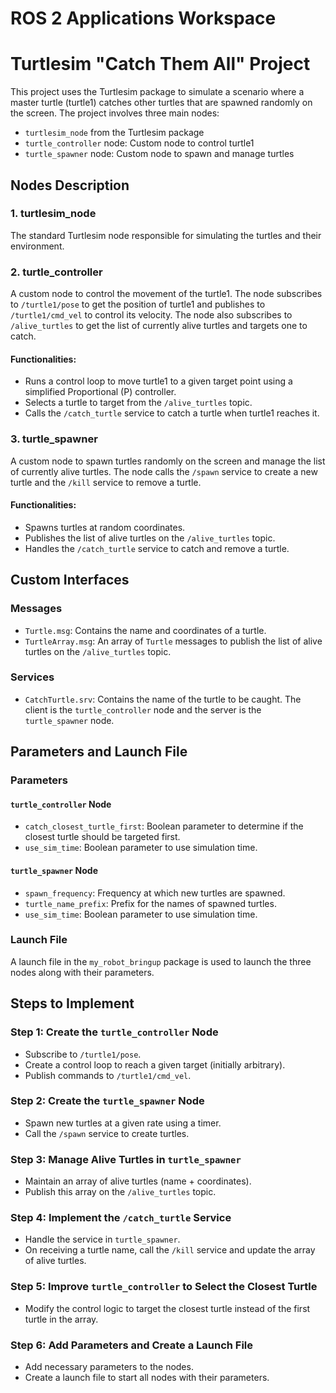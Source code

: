 # ROS 2 Applications Workspace
# Turtlesim "Catch Them All" Project

This project uses the Turtlesim package to simulate a scenario where a master turtle (turtle1) catches other turtles that are spawned randomly on the screen. The project involves three main nodes:

- `turtlesim_node` from the Turtlesim package
- `turtle_controller` node: Custom node to control turtle1
- `turtle_spawner` node: Custom node to spawn and manage turtles

## Nodes Description

### 1. turtlesim_node
The standard Turtlesim node responsible for simulating the turtles and their environment.

### 2. turtle_controller
A custom node to control the movement of the turtle1. The node subscribes to `/turtle1/pose` to get the position of turtle1 and publishes to `/turtle1/cmd_vel` to control its velocity. The node also subscribes to `/alive_turtles` to get the list of currently alive turtles and targets one to catch.

#### Functionalities:
- Runs a control loop to move turtle1 to a given target point using a simplified Proportional (P) controller.
- Selects a turtle to target from the `/alive_turtles` topic.
- Calls the `/catch_turtle` service to catch a turtle when turtle1 reaches it.

### 3. turtle_spawner
A custom node to spawn turtles randomly on the screen and manage the list of currently alive turtles. The node calls the `/spawn` service to create a new turtle and the `/kill` service to remove a turtle.

#### Functionalities:
- Spawns turtles at random coordinates.
- Publishes the list of alive turtles on the `/alive_turtles` topic.
- Handles the `/catch_turtle` service to catch and remove a turtle.

## Custom Interfaces

### Messages
- `Turtle.msg`: Contains the name and coordinates of a turtle.
- `TurtleArray.msg`: An array of `Turtle` messages to publish the list of alive turtles on the `/alive_turtles` topic.

### Services
- `CatchTurtle.srv`: Contains the name of the turtle to be caught. The client is the `turtle_controller` node and the server is the `turtle_spawner` node.

## Parameters and Launch File

### Parameters

#### `turtle_controller` Node
- `catch_closest_turtle_first`: Boolean parameter to determine if the closest turtle should be targeted first.
- `use_sim_time`: Boolean parameter to use simulation time.

#### `turtle_spawner` Node
- `spawn_frequency`: Frequency at which new turtles are spawned.
- `turtle_name_prefix`: Prefix for the names of spawned turtles.
- `use_sim_time`: Boolean parameter to use simulation time.

### Launch File
A launch file in the `my_robot_bringup` package is used to launch the three nodes along with their parameters.

## Steps to Implement

### Step 1: Create the `turtle_controller` Node
- Subscribe to `/turtle1/pose`.
- Create a control loop to reach a given target (initially arbitrary).
- Publish commands to `/turtle1/cmd_vel`.

### Step 2: Create the `turtle_spawner` Node
- Spawn new turtles at a given rate using a timer.
- Call the `/spawn` service to create turtles.

### Step 3: Manage Alive Turtles in `turtle_spawner`
- Maintain an array of alive turtles (name + coordinates).
- Publish this array on the `/alive_turtles` topic.

### Step 4: Implement the `/catch_turtle` Service
- Handle the service in `turtle_spawner`.
- On receiving a turtle name, call the `/kill` service and update the array of alive turtles.

### Step 5: Improve `turtle_controller` to Select the Closest Turtle
- Modify the control logic to target the closest turtle instead of the first turtle in the array.

### Step 6: Add Parameters and Create a Launch File
- Add necessary parameters to the nodes.
- Create a launch file to start all nodes with their parameters.


